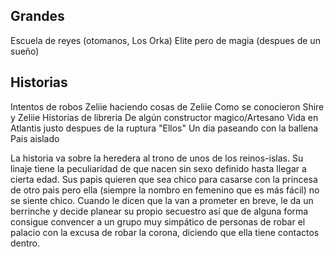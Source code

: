 ## Grandes
Escuela de reyes (otomanos, Los Orka)
Elite pero de magia (despues de un sueño)

## Historias
Intentos de robos
Zeliie haciendo cosas de Zeliie
Como se conocieron Shire y Zeliie
Historias de libreria 
De algún constructor magico/Artesano
Vida en Atlantis justo despues de la ruptura
"Ellos"
Un dia paseando con la ballena
Pais aislado


La historia va sobre la heredera al trono de unos de los reinos-islas. Su linaje tiene la peculiaridad de que nacen sin sexo definido hasta llegar a cierta edad. Sus papis quieren que sea chico para casarse con la princesa de otro pais pero ella (siempre la nombro en femenino que es más fácil) no se siente chico. Cuando le dicen que la van a prometer en breve, le da un berrinche y decide planear su propio secuestro así que de alguna forma consigue convencer a un grupo muy simpático de personas de robar el palacio con la excusa de robar la corona, diciendo que ella tiene contactos dentro.
